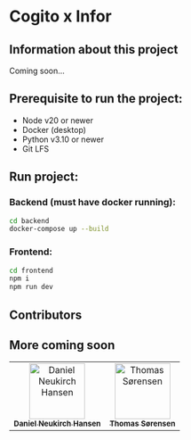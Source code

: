 # Cogito x Infor

## Information about this project

Coming soon...

## Prerequisite to run the project:

- Node v20 or newer
- Docker (desktop)
- Python v3.10 or newer
- Git LFS

## Run project:

### Backend (must have docker running):

```bash
cd backend
docker-compose up --build
```

### Frontend:

```bash
cd frontend
npm i
npm run dev
```

## Contributors

<table align="center">
  <tr>
    <td align="center">
        <a href="https://github.com/Spiderpig02">
            <img src="https://github.com/Spiderpig02.png?size=100" width="100px;" alt="Daniel Neukirch Hansen"/><br />
            <sub><b>Daniel Neukirch Hansen</b></sub>
        </a>
    </td>
    <td align="center">
        <a href="https://github.com/Spiderpig02">
            <img src="https://github.com/thomsoren.png?size=100" width="100px;" alt="Thomas Sørensen"/><br />
            <sub><b>Thomas Sørensen</b></sub>
        </a>
    </td>
    <h2> More coming soon
    </h2>
  </tr>
</table>
